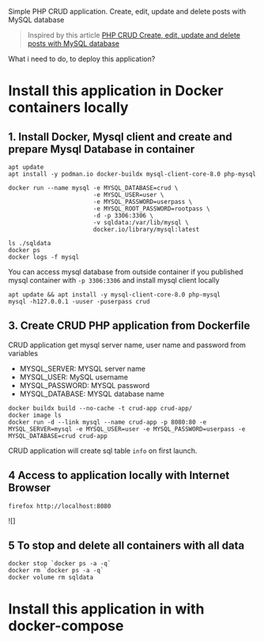Simple PHP CRUD application. Create, edit, update and delete posts with MySQL database

> Inspired by this article 
> [PHP CRUD Create, edit, update and delete posts with MySQL database](https://codewithawa.com/posts/php-crud-create,-edit,-update-and-delete-posts-with-mysql-database)


What i need to do, to deploy this application?

# Install this application in Docker containers locally

## 1. Install Docker, Mysql client and create and prepare Mysql Database in container

```console
apt update
apt install -y podman.io docker-buildx mysql-client-core-8.0 php-mysql

docker run --name mysql -e MYSQL_DATABASE=crud \
                        -e MYSQL_USER=user \
                        -e MYSQL_PASSWORD=userpass \
                        -e MYSQL_ROOT_PASSWORD=rootpass \
                        -d -p 3306:3306 \
                        -v sqldata:/var/lib/mysql \
                        docker.io/library/mysql:latest

ls ./sqldata
docker ps 
docker logs -f mysql
```

You can access mysql database from outside container if you published mysql container with `-p 3306:3306` and install mysql client locally

```console
apt update && apt install -y mysql-client-core-8.0 php-mysql
mysql -h127.0.0.1 -uuser -puserpass crud

```

## 3. Create CRUD PHP application from Dockerfile

CRUD application get mysql server name, user name and password from variables

- MYSQL_SERVER: MYSQL server name
- MYSQL_USER: MySQL username
- MYSQL_PASSWORD: MYSQL password
- MYSQL_DATABASE: MYSQL database name

```console 
docker buildx build --no-cache -t crud-app crud-app/
docker image ls
docker run -d --link mysql --name crud-app -p 8080:80 -e MYSQL_SERVER=mysql -e MYSQL_USER=user -e MYSQL_PASSWORD=userpass -e MYSQL_DATABASE=crud crud-app
```

CRUD application will create sql table `info` on first launch.

## 4 Access to application locally with Internet Browser

```
firefox http://localhost:8080
```
![]


## 5 To stop and delete all containers with all data 

```console
docker stop `docker ps -a -q`
docker rm `docker ps -a -q`
docker volume rm sqldata
```

# Install this application in with docker-compose
